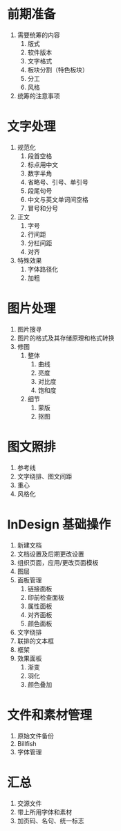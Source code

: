 # 前期准备
1. 需要统筹的内容
    1. 版式
    2. 软件版本
    3. 文字格式
    4. 板块分割（特色板块）
    5. 分工
    6. 风格
2. 统筹的注意事项
# 文字处理
1. 规范化
    1. 段首空格
    2. 标点用中文
    3. 数字半角
    4. 省略号、引号、单引号
    5. 段尾句号
    6. 中文与英文单词间空格
    7. 冒号和分号
2. 正文
    1. 字号
    2. 行间距
    3. 分栏间距
    4. 对齐
3. 特殊效果
    1. 字体路径化
    2. 加粗
# 图片处理
1. 图片搜寻
2. 图片的格式及其存储原理和格式转换
3. 修图
    1. 整体
        1. 曲线
        2. 亮度
        3. 对比度
        4. 饱和度
    2. 细节
        1. 蒙版
        2. 抠图
# 图文照排
1. 参考线
2. 文字绕排、图文间距
3. 重心
4. 风格化
# InDesign 基础操作
1. 新建文档
2. 文档设置及后期更改设置
3. 组织页面，应用/更改页面模板
4. 图层
5. 面板管理
    1. 链接面板
    2. 印前检查面板
    3. 属性面板
    4. 对齐面板
    5. 颜色面板
6. 文字绕排
7. 联排的文本框
8. 框架
9. 效果面板
    1. 渐变
    2. 羽化
    3. 颜色叠加
# 文件和素材管理
1. 原始文件备份
2. Billfish
3. 字体管理
# 汇总
1. 交源文件
2. 带上所用字体和素材
3. 加页码、名句、统一标志